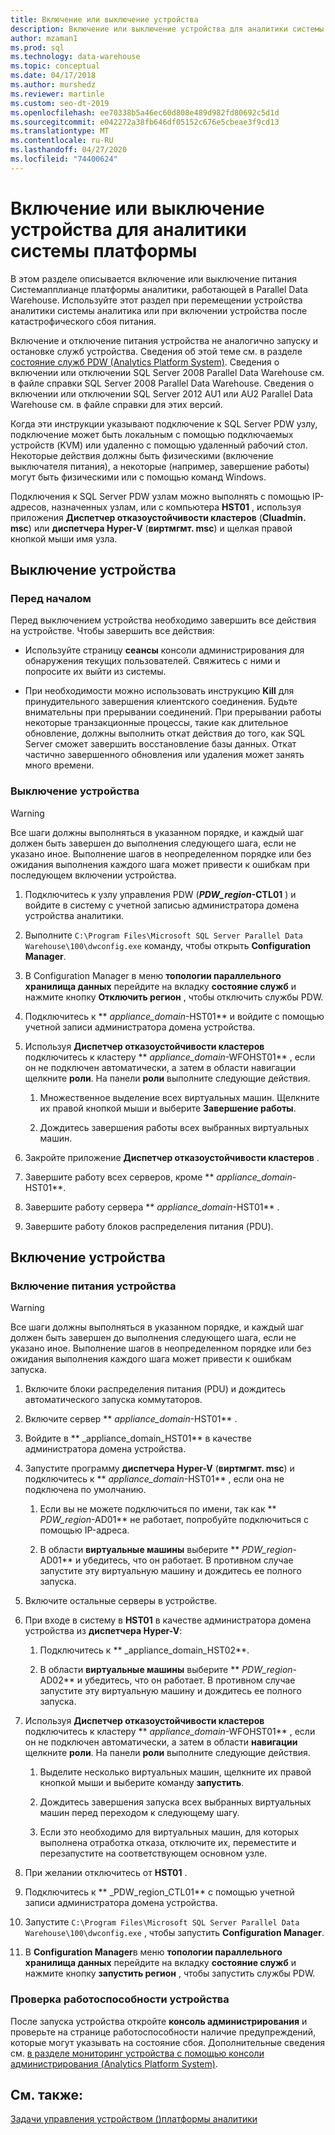 ```yaml
---
title: Включение или выключение устройства
description: Включение или выключение устройства для аналитики системы платформы
author: mzaman1
ms.prod: sql
ms.technology: data-warehouse
ms.topic: conceptual
ms.date: 04/17/2018
ms.author: murshedz
ms.reviewer: martinle
ms.custom: seo-dt-2019
ms.openlocfilehash: ee70338b5a46ec60d808e489d982fd80692c5d1d
ms.sourcegitcommit: e042272a38fb646df05152c676e5cbeae3f9cd13
ms.translationtype: MT
ms.contentlocale: ru-RU
ms.lasthandoff: 04/27/2020
ms.locfileid: "74400624"
---
```

# <a name="power-the-appliance-on-or-off-for-analytics-platform-system"></a>Включение или выключение устройства для аналитики системы платформы
В этом разделе описывается включение или выключение питания Системапплианце платформы аналитики, работающей в Parallel Data Warehouse. Используйте этот раздел при перемещении устройства аналитики системы аналитика или при включении устройства после катастрофического сбоя питания.  
  
Включение и отключение питания устройства не аналогично запуску и остановке служб устройства. Сведения об этой теме см. в разделе [состояние служб PDW &#40;Analytics Platform System&#41;](pdw-services-status.md). Сведения о включении или отключении SQL Server 2008 Parallel Data Warehouse см. в файле справки SQL Server 2008 Parallel Data Warehouse. Сведения о включении или отключении SQL Server 2012 AU1 или AU2 Parallel Data Warehouse см. в файле справки для этих версий.  
  
Когда эти инструкции указывают подключение к SQL Server PDW узлу, подключение может быть локальным с помощью подключаемых устройств (KVM) или удаленно с помощью удаленный рабочий стол. Некоторые действия должны быть физическими (включение выключателя питания), а некоторые (например, завершение работы) могут быть физическими или с помощью команд Windows.  
  
Подключения к SQL Server PDW узлам можно выполнять с помощью IP-адресов, назначенных узлам, или с компьютера **HST01** , используя приложения **Диспетчер отказоустойчивости кластеров** (**Cluadmin. msc**) или **диспетчера Hyper-V** (**виртмгмт. msc**) и щелкая правой кнопкой мыши имя узла.  
  
## <a name="power-off-the-appliance"></a><a name="PowerOff"></a>Выключение устройства  
  
### <a name="before-you-begin"></a>Перед началом  
Перед выключением устройства необходимо завершить все действия на устройстве. Чтобы завершить все действия:  
  
-   Используйте страницу **сеансы** консоли администрирования для обнаружения текущих пользователей. Свяжитесь с ними и попросите их выйти из системы.  
  
-   При необходимости можно использовать инструкцию **Kill** для принудительного завершения клиентского соединения. Будьте внимательны при прерывании соединений. При прерывании работы некоторые транзакционные процессы, такие как длительное обновление, должны выполнить откат действия до того, как SQL Server сможет завершить восстановление базы данных. Откат частично завершенного обновления или удаления может занять много времени.  
  
### <a name="to-power-off-the-appliance"></a>Выключение устройства  
  
> [!WARNING]  
> Все шаги должны выполняться в указанном порядке, и каждый шаг должен быть завершен до выполнения следующего шага, если не указано иное. Выполнение шагов в неопределенном порядке или без ожидания выполнения каждого шага может привести к ошибкам при последующем включении устройства.  
  
1.  Подключитесь к узлу управления PDW (**_PDW_region_-CTL01** ) и войдите в систему с учетной записью администратора домена устройства аналитики.  
  
2.  Выполните `C:\Program Files\Microsoft SQL Server Parallel Data Warehouse\100\dwconfig.exe` команду, чтобы открыть **Configuration Manager**.  
  
3.  В Configuration Manager в меню **топологии параллельного хранилища данных** перейдите на вкладку **состояние служб** и нажмите кнопку **Отключить регион** , чтобы отключить службы PDW.   
  
4.  Подключитесь к ** _appliance_domain_-HST01** и войдите с помощью учетной записи администратора домена устройства.  
  
5.  Используя **Диспетчер отказоустойчивости кластеров** подключитесь к кластеру ** _appliance_domain_-WFOHST01** , если он не подключен автоматически, а затем в области навигации щелкните **роли**. На панели **роли** выполните следующие действия.  
  
    1.  Множественное выделение всех виртуальных машин. Щелкните их правой кнопкой мыши и выберите **Завершение работы**.  
  
    2.  Дождитесь завершения работы всех выбранных виртуальных машин.  
  
6.  Закройте приложение **Диспетчер отказоустойчивости кластеров** .  
  
7. Завершите работу всех серверов, кроме ** _appliance_domain_-HST01**.  
  
8. Завершите работу сервера ** _appliance_domain_-HST01** .  
  
9. Завершите работу блоков распределения питания (PDU).  
  
## <a name="power-on-the-appliance"></a><a name="PowerOn"></a>Включение устройства  
  
### <a name="to-power-on-the-appliance"></a>Включение питания устройства  
  
> [!WARNING]  
> Все шаги должны выполняться в указанном порядке, и каждый шаг должен быть завершен до выполнения следующего шага, если не указано иное. Выполнение шагов в неопределенном порядке или без ожидания выполнения каждого шага может привести к ошибкам запуска.  
  
1.  Включите блоки распределения питания (PDU) и дождитесь автоматического запуска коммутаторов.  
  
2.  Включите сервер ** _appliance_domain_-HST01** .  
  
3.  Войдите в ** _appliance_domain_HST01** в качестве администратора домена устройства.  
  
4.  Запустите программу **диспетчера Hyper-V** (**виртмгмт. msc**) и подключитесь к ** _appliance_domain_-HST01** , если она не подключена по умолчанию.  
  
    1.  Если вы не можете подключиться по имени, так как ** _PDW_region_-AD01** не работает, попробуйте подключиться с помощью IP-адреса.  
  
    2.  В области **виртуальные машины** выберите ** _PDW_region_-AD01** и убедитесь, что он работает. В противном случае запустите эту виртуальную машину и дождитесь ее полного запуска.  
  
5.  Включите остальные серверы в устройстве.  
  
6.  При входе в систему в **HST01** в качестве администратора домена устройства из **диспетчера Hyper-V**:  
  
    1.  Подключитесь к ** _appliance_domain_HST02**.  
  
    2.  В области **виртуальные машины** выберите ** _PDW_region_-AD02** и убедитесь, что он работает.  В противном случае запустите эту виртуальную машину и дождитесь ее полного запуска.  
  
7.  Используя **Диспетчер отказоустойчивости кластеров** подключитесь к кластеру ** _appliance_domain_-WFOHST01** , если он не подключен автоматически, а затем в области **навигации** щелкните **роли**. На панели **роли** выполните следующие действия.  
  
    1.  Выделите несколько виртуальных машин, щелкните их правой кнопкой мыши и выберите команду **запустить**.  
  
    2.  Дождитесь завершения запуска всех выбранных виртуальных машин перед переходом к следующему шагу.  
  
    3.  Если это необходимо для виртуальных машин, для которых выполнена отработка отказа, отключите их, переместите и перезапустите на соответствующем основном узле.  
  
8. При желании отключитесь от **HST01** .  
  
9. Подключитесь к ** _PDW_region_CTL01** с помощью учетной записи администратора домена устройства.  
  
10. Запустите `C:\Program Files\Microsoft SQL Server Parallel Data Warehouse\100\dwconfig.exe` , чтобы запустить **Configuration Manager**.  
  
11. В **Configuration Manager**в меню **топологии параллельного хранилища данных** перейдите на вкладку **состояние служб** и нажмите кнопку **запустить регион** , чтобы запустить службы PDW.  
  
### <a name="to-verify-the-appliance-health"></a>Проверка работоспособности устройства  
После запуска устройства откройте **консоль администрирования** и проверьте на странице работоспособности наличие предупреждений, которые могут указывать на состояние сбоя. Дополнительные сведения см. [в разделе мониторинг устройства с помощью консоли администрирования &#40;Analytics Platform System&#41;](monitor-the-appliance-by-using-the-admin-console.md).  
  
## <a name="see-also"></a>См. также:  
[Задачи управления устройством &#40;&#41;платформы аналитики](appliance-management-tasks.md)  
  
